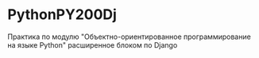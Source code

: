 # PythonPY200Dj
Практика по модулю "Объектно-ориентированное программирование на языке Python" расширенное блоком по Django

